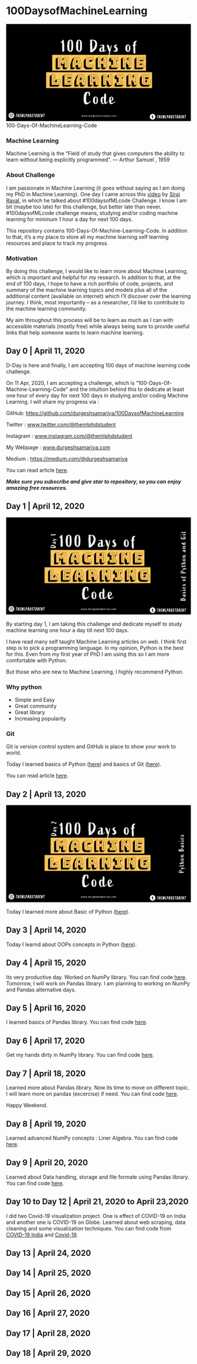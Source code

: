# 100DaysofMachineLearning
![100-Days-Of-MachineLearning-Code](resources/banners/100daysofMLcode.png)
100-Days-Of-MachineLearning-Code

### Machine Learning 

Machine Learning is the “Field of study that gives computers the ability to learn without being explicitly programmed”. 
— Arthur Samuel , 1959

### About Challenge

I am passionate in Machine Learning (it goes without saying as I am doing my PhD in Machine Learning). One day I came across this [video](https://www.youtube.com/watch?v=cuQMBj1cWPo&t=7s) by [Siraj Raval](https://github.com/llSourcell), in which he talked about #100daysofMLcode Challenge.  I know I am bit (maybe too late) for this challenge, but better late than never.  #100daysofMLcode challenge means, studying and/or coding machine learning for minimum 1 hour a day for next 100 days.

This repository contains 100-Days-Of-Machine-Learning-Code.
In addition to that, it’s a my place to store all my machine learning self learning resources and place to track my progress.

### Motivation

By doing this challenge, I would like to learn more about Machine Learning, which is important and helpful for my research. In addition to that, at the end of 100 days, I hope to have a rich portfolio of code, projects, and summary of the machine learning topics and models plus all of the additional content (available on internet) which I’ll discover over the learning journey. I think, most importantly – as a researcher, I’d like to contribute to the machine learning community.

My aim throughout this process will be to learn as much as I can with accessible materials (mostly free) while always being sure to provide useful links that help someone wants to learn machine learning.



## Day 0 | April 11, 2020

D-Day is here and finally, I am accepting 100 days of machine learning code challenge.

On 11 Apr, 2020, I am accepting a challenge, which is “100-Days-Of-Machine-Learning-Code” and the intuition behind this to dedicate at least one hour of every day for next 100 days in studying and/or coding Machine Learning.
I will share my progress via :

GitHub: https://github.com/durgeshsamariya/100DaysofMachineLearning

Twitter : www.twitter.com/@themlphdstudent

Instagram : www.instagram.com/@themlphdstudent

My Webpage : www.durgeshsamariya.com

Medium : https://medium.com/@durgeshsamariya

You can read article [here](https://medium.com/@durgeshsamariya/100-days-of-machine-learning-code-a9074e1c42c3).

_**Make sure you subscribe and give star to repository, so you can enjoy amazing free resources.**_

## Day 1 | April 12, 2020

![Day 1](resources/banners/Day1.png)


By starting day 1, I am taking this challenge and dedicate myself to study machine learning one hour a day till next 100 days.

I have read many self taught Machine Learning articles on web. I think first step is to pick a programming language. In my opinion, Python is the best for this. Even from my first year of PhD I am using this so I am more comfortable with Python.

But those who are new to Machine Learning, I highly recommend Python.

### Why python

- Simple and Easy
- Great community
- Great library
- Increasing popularity

### Git 

Git is version control system and GitHub is place to show your work to world.

Today I learned basics of Python ([here](hhttps://github.com/durgeshsamariya/100DaysofMachineLearning/blob/master/Day%20001/Python_Basics_1.ipynb)) and basics of Git ([here](https://github.com/durgeshsamariya/100DaysofMachineLearning/blob/master/Day%20001/Git_Basics.md)).

You can read article [here](https://medium.com/@durgeshsamariya/day-1-of-100daysofmlcode-40d3c85fbde).

## Day 2 | April 13, 2020

![Day 2](resources/banners/Day2.png)

Today I learned more about Basic of Python ([here](https://github.com/durgeshsamariya/100DaysofMachineLearning/blob/master/Day%20002/Python_Basics_2.ipynb)).


## Day 3 | April 14, 2020

Today I learnd about OOPs concepts in Python ([here](https://github.com/durgeshsamariya/100DaysofMachineLearning/blob/master/Day%20003/OOPs%20Concepts.ipynb)).

## Day 4 | April 15, 2020

Its very productive day. Worked on NumPy library. You can find code [here](https://github.com/durgeshsamariya/100DaysofMachineLearning/blob/master/Day%20004/NumPy.ipynb). 
Tomorrow, I will work on Pandas library. I am planning to working on NumPy and Pandas alternative days.

## Day 5 | April 16, 2020

I learned basics of Pandas library. You can find code [here](https://github.com/durgeshsamariya/100DaysofMachineLearning/blob/master/Day%20005/Pandas.ipynb).

## Day 6 | April 17, 2020

Get my hands dirty in NumPy library. You can find code [here](https://github.com/durgeshsamariya/100DaysofMachineLearning/blob/master/Day%20006/NumPy.ipynb).

## Day 7 | April 18, 2020

Learned more about Pandas library. Now its time to move on different topic. I will learn more on pandas (excercise) if need. You can find code [here](https://github.com/durgeshsamariya/100DaysofMachineLearning/blob/master/Day%20006/NumPy.ipynb).

Happy Weekend.

## Day 8 | April 19, 2020
Learned advanced NumPy concepts : Liner Algebra. You can find code [here](https://github.com/durgeshsamariya/100DaysofMachineLearning/blob/master/Day%20008/NumPy.ipynb).

## Day 9 | April 20, 2020
Learned about Data handling, storage and file formate using Pandas library. You can find code [here](https://github.com/durgeshsamariya/100DaysofMachineLearning/blob/master/Day%20009/Day9.ipynb).

## Day 10 to Day 12 | April 21, 2020 to April 23,2020
I did two Covid-19 visualization project. One is effect of COVID-19 on India and another one is COVID-19 on Globe.
 Learned about web scraping, data cleaning and some visualization techniques. You can find code from [COVID-19 India](https://github.com/durgeshsamariya/Covid19India) and [Covid-19](https://github.com/durgeshsamariya/COVID19).

## Day 13 | April 24, 2020


## Day 14 | April 25, 2020

## Day 15 | April 26, 2020

## Day 16 | April 27, 2020

## Day 17 | April 28, 2020

## Day 18 | April 29, 2020 
